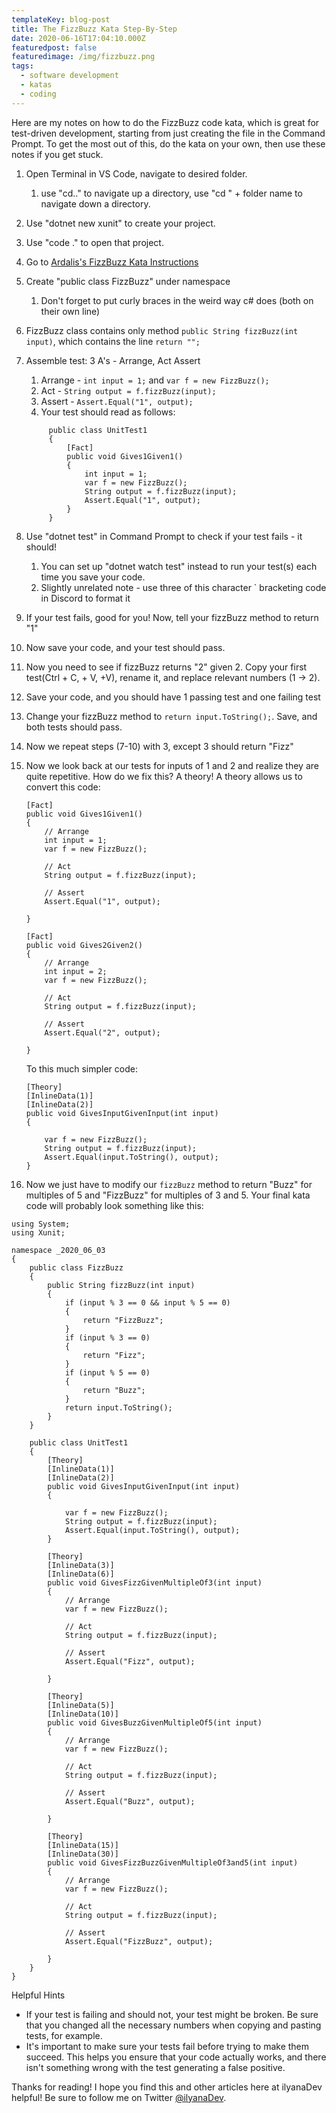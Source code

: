 ```yaml
---
templateKey: blog-post
title: The FizzBuzz Kata Step-By-Step
date: 2020-06-16T17:04:10.000Z
featuredpost: false
featuredimage: /img/fizzbuzz.png
tags:
  - software development
  - katas
  - coding
---
```


Here are my notes on how to do the FizzBuzz code kata, which is great for test-driven development, starting from just creating the file in the Command Prompt. To get the most out of this, do the kata on your own, then use these notes if you get stuck.

1. Open Terminal in VS Code, navigate to desired folder.
   1. use "cd.." to navigate up a directory, use  "cd " + folder name to navigate down a directory.
2. Use "dotnet new xunit" to create your project.
3. Use "code ." to open that project.
4. Go to [Ardalis's FizzBuzz Kata Instructions](https://github.com/ardalis/kata-catalog/blob/master/katas/FizzBuzz.md)
5. Create "public class FizzBuzz" under namespace
   1. Don't forget to put curly braces in the weird way c# does (both on their own line)
6. FizzBuzz class contains only method `public String fizzBuzz(int input)`, which contains the line `return "";` 
7. Assemble test: 3 A's - Arrange, Act Assert
   1. Arrange - `int input = 1;` and `var f = new FizzBuzz();`
   2. Act - `String output = f.fizzBuzz(input);`
   3. Assert - `Assert.Equal("1", output);`
   4. Your test should read as follows:
   
   ```
        public class UnitTest1
        {
            [Fact]
            public void Gives1Given1()
            {
                int input = 1;
                var f = new FizzBuzz();
                String output = f.fizzBuzz(input);
                Assert.Equal("1", output);
            }
        }
    ```

8. Use "dotnet test" in Command Prompt to check if your test fails - it should!
   1. You can set up "dotnet watch test" instead to run your test(s) each time you save your code.
   2. Slightly unrelated note - use three of this character ` bracketing code in Discord to format it
9.  If your test fails, good for you! Now, tell your fizzBuzz method to return "1"
10. Now save your code, and your test should pass.
11. Now you need to see if fizzBuzz returns "2" given 2. Copy your first test(Ctrl + C, + V, +V), rename it, and replace relevant numbers (1 -> 2). 
12. Save your code, and you should have 1 passing test and one failing test
13. Change your fizzBuzz method to `return input.ToString();`. Save, and both tests should pass.
14. Now we repeat steps (7-10) with 3, except 3 should return "Fizz"
15. Now we look back at our tests for inputs of 1 and 2 and realize they are quite repetitive. How do we fix this? A theory! A theory allows us to convert this code:

        [Fact]
        public void Gives1Given1()
        {
            // Arrange
            int input = 1;
            var f = new FizzBuzz();

            // Act
            String output = f.fizzBuzz(input);

            // Assert
            Assert.Equal("1", output);

        }

        [Fact]
        public void Gives2Given2()
        {
            // Arrange
            int input = 2;
            var f = new FizzBuzz();

            // Act
            String output = f.fizzBuzz(input);

            // Assert
            Assert.Equal("2", output);

        }

    To this much simpler code:

        [Theory]
        [InlineData(1)]
        [InlineData(2)]
        public void GivesInputGivenInput(int input)
        {
            
            var f = new FizzBuzz();
            String output = f.fizzBuzz(input);
            Assert.Equal(input.ToString(), output);
        }

16. Now we just have to modify our `fizzBuzz` method to return "Buzz" for multiples of 5 and "FizzBuzz" for multiples of 3 and 5. Your final kata code will probably look something like this:

```
using System;
using Xunit;

namespace _2020_06_03
{
    public class FizzBuzz
    {
        public String fizzBuzz(int input) 
        {
            if (input % 3 == 0 && input % 5 == 0)
            {
                return "FizzBuzz";
            }
            if (input % 3 == 0) 
            {
                return "Fizz";
            }
            if (input % 5 == 0) 
            {
                return "Buzz";
            }
            return input.ToString();
        }
    }
    
    public class UnitTest1
    {
        [Theory]
        [InlineData(1)]
        [InlineData(2)]
        public void GivesInputGivenInput(int input)
        {
            
            var f = new FizzBuzz();
            String output = f.fizzBuzz(input);
            Assert.Equal(input.ToString(), output);
        }
        
        [Theory]
        [InlineData(3)]
        [InlineData(6)]
        public void GivesFizzGivenMultipleOf3(int input)
        {
            // Arrange
            var f = new FizzBuzz();

            // Act
            String output = f.fizzBuzz(input);

            // Assert
            Assert.Equal("Fizz", output);

        }

        [Theory]
        [InlineData(5)]
        [InlineData(10)]
        public void GivesBuzzGivenMultipleOf5(int input)
        {
            // Arrange
            var f = new FizzBuzz();

            // Act
            String output = f.fizzBuzz(input);

            // Assert
            Assert.Equal("Buzz", output);

        }

        [Theory]
        [InlineData(15)]
        [InlineData(30)]
        public void GivesFizzBuzzGivenMultipleOf3and5(int input)
        {
            // Arrange
            var f = new FizzBuzz();

            // Act
            String output = f.fizzBuzz(input);

            // Assert
            Assert.Equal("FizzBuzz", output);

        }
    }
}
```

Helpful Hints

* If your test is failing and should not, your test might be broken. Be sure that you changed all the necessary numbers when copying and pasting tests, for example.
* It's important to make sure your tests fail before trying to make them succeed. This helps you ensure that your code actually works, and there isn't something wrong with the test generating a false positive.

Thanks for reading! I hope you find this and other articles here at ilyanaDev helpful! Be sure to follow me on Twitter [@ilyanaDev](https://twitter.com/ilyanaDev).
